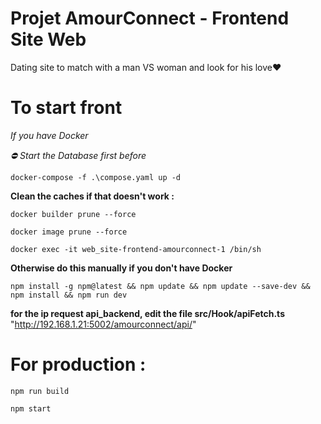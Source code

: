 # Projet AmourConnect - Frontend Site Web

Dating site to match with a man VS woman and look for his love❤️

# To start front

*If you have Docker*

*⛔ Start the Database first before*

```
docker-compose -f .\compose.yaml up -d
```


**Clean the caches if that doesn't work :**

```
docker builder prune --force
```

```
docker image prune --force
```

```
docker exec -it web_site-frontend-amourconnect-1 /bin/sh
```

**Otherwise do this manually if you don't have Docker**

```
npm install -g npm@latest && npm update && npm update --save-dev && npm install && npm run dev
```

**for the ip request api_backend, edit the file src/Hook/apiFetch.ts**
"http://192.168.1.21:5002/amourconnect/api/"


# For production :

```
npm run build
```

```
npm start
```